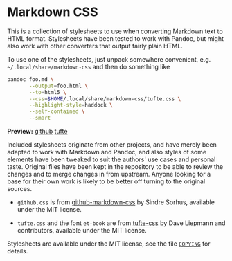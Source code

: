 Markdown CSS
============

This is a collection of stylesheets to use when converting Markdown text
to HTML format. Stylesheets have been tested to work with Pandoc, but
might also work with other converters that output fairly plain HTML.

To use one of the stylesheets, just unpack somewhere convenient, e.g.
`~/.local/share/markdown-css` and then do something like

```bash
pandoc foo.md \
       --output=foo.html \
       --to=html5 \
       --css=$HOME/.local/share/markdown-css/tufte.css \
       --highlight-style=haddock \
       --self-contained \
       --smart
```

**Preview:**
[github](https://otsaloma.io/pub/markdown-css-github.html)
[tufte](https://otsaloma.io/pub/markdown-css-tufte.html)

Included stylesheets originate from other projects, and have merely been
adapted to work with Markdown and Pandoc, and also styles of some
elements have been tweaked to suit the authors' use cases and personal
taste. Original files have been kept in the repository to be able to
review the changes and to merge changes in from upstream. Anyone looking
for a base for their own work is likely to be better off turning to the
original sources.

* `github.css` is from [github-markdown-css][1] by Sindre Sorhus,
  available under the MIT license.

* `tufte.css` and the font `et-book` are from [tufte-css][2] by Dave
  Liepmann and contributors, available under the MIT license.

[1]: https://github.com/sindresorhus/github-markdown-css
[2]: https://github.com/edwardtufte/tufte-css

Stylesheets are available under the MIT license, see the file
[`COPYING`](COPYING) for details.
